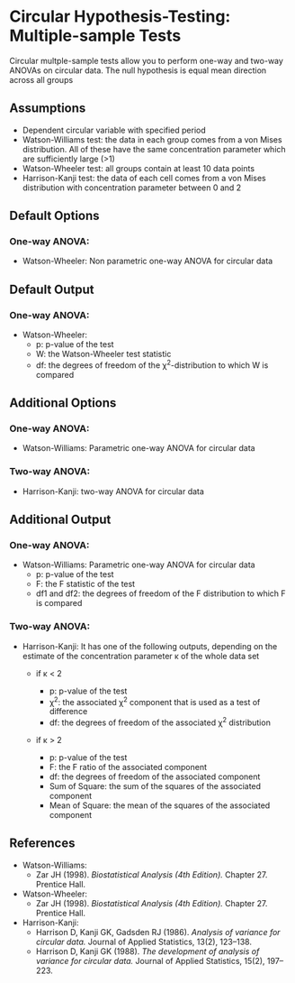 Circular Hypothesis-Testing: Multiple-sample Tests
============

Circular multple-sample tests allow you to perform one-way and two-way ANOVAs on circular data. The null hypothesis is equal mean direction across all groups

Assumptions
-----------
- Dependent circular variable with specified period
- Watson-Williams test: the data in each group comes from a von Mises distribution. All of these have the same concentration parameter which are sufficiently large (>1)
- Watson-Wheeler test: all groups contain at least 10 data points
- Harrison-Kanji test: the data of each cell comes from a von Mises distribution with concentration parameter between 0 and 2

Default Options
-------
### One-way ANOVA:
- Watson-Wheeler: Non parametric one-way ANOVA for circular data

Default Output
-------
### One-way ANOVA:
- Watson-Wheeler:
  - p: p-value of the test
  - W: the Watson-Wheeler test statistic
  - df: the degrees of freedom of the &#967;<sup>2</sup>-distribution to which W is compared

Additional Options
------------------
### One-way ANOVA:
- Watson-Williams: Parametric one-way ANOVA for circular data

### Two-way ANOVA:
- Harrison-Kanji: two-way ANOVA for circular data

Additional Output
------------------
### One-way ANOVA:
- Watson-Williams: Parametric one-way ANOVA for circular data
  - p: p-value of the test
  - F: the F statistic of the test
  - df1 and df2: the degrees of freedom of the F distribution to which F is compared

### Two-way ANOVA:
  - Harrison-Kanji: It has one of the following outputs, depending on the estimate of the concentration parameter &#954; of the whole data set
    
    - if &#954; < 2
      - p: p-value of the test
      - &#967;<sup>2</sup>: the associated &#967;<sup>2</sup> component that is used as a test of difference
      - df: the degrees of freedom of the associated &#967;<sup>2</sup> distribution

    - if &#954; > 2
      - p: p-value of the test
      - F: the F ratio of the associated component
      - df: the degrees of freedom of the associated component
      - Sum of Square: the sum of the squares of the associated component
      - Mean of Square: the mean of the squares of the associated component

References
-------
- Watson-Williams: 
  - Zar JH (1998). *Biostatistical Analysis (4th Edition).* Chapter 27. Prentice Hall.
- Watson-Wheeler: 
  - Zar JH (1998). *Biostatistical Analysis (4th Edition).* Chapter 27. Prentice Hall.
- Harrison-Kanji:
  - Harrison D, Kanji GK, Gadsden RJ (1986). *Analysis of variance for circular data.* Journal of Applied Statistics, 13(2), 123–138.
  - Harrison D, Kanji GK (1988). *The development of analysis of variance for circular data.* Journal of Applied Statistics, 15(2), 197–223.